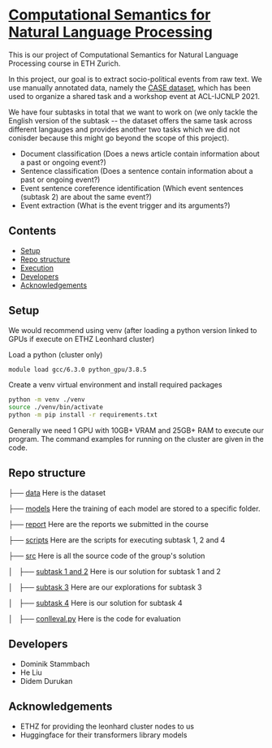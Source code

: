 # [Computational Semantics for Natural Language Processing](https://github.com/codingFerryman/computational_semantics_for_NLP)
This is our project of Computational Semantics for Natural Language Processing course in ETH Zurich.

In this project, our goal is to extract socio-political events from raw text. We use manually annotated data, namely the [CASE dataset](https://emw.ku.edu.tr/case-2021/), which has been used to organize a shared task and a workshop event at ACL-IJCNLP 2021. 

We have four subtasks in total that we want to work on 
(we only tackle the English version of the subtask -- the dataset offers the same task across different langauges and provides another two tasks which we did not conisder because this might go beyond the scope of this project). 
- Document classification (Does a news article contain information about a past or ongoing event?)
- Sentence classification (Does a sentence contain information about a past or ongoing event?)
- Event sentence coreference identification (Which event sentences (subtask 2) are about the same event?)
- Event extraction (What is the event trigger and its arguments?)

## Contents
- [Setup](#Setup)
- [Repo structure](#repo-structure)
- [Execution](#execution)
- [Developers](#developers)
- [Acknowledgements](#acknowledgements)

## Setup
We would recommend using venv (after loading a python version linked to GPUs if execute on ETHZ Leonhard cluster)

Load a python (cluster only)
```bash
module load gcc/6.3.0 python_gpu/3.8.5
```

Create a venv virtual environment and install required packages
```bash
python -m venv ./venv
source ./venv/bin/activate
python -m pip install -r requirements.txt
```

Generally we need 1 GPU with 10GB+ VRAM and 25GB+ RAM to execute our program. 
The command examples for running on the cluster are given in the code.

## Repo structure

├── [data](./data/) Here is the dataset

├── [models](./models/) Here the training of each model are stored to a specific folder. 

├── [report](./report/) Here are the reports we submitted in the course

├── [scripts](./scripts/) Here are the scripts for executing subtask 1, 2 and 4

├── [src](./src) Here is all the source code of the group's solution

│   ├── [subtask 1 and 2](./src/subtask_1_2/) Here is our solution for subtask 1 and 2

│   ├── [subtask 3](./src/subtask_3/)  Here are our explorations for subtask 3

│   ├── [subtask 4](./src/subtask_4/) Here is our solution for subtask 4

│   ├── [conlleval.py](./src/conlleval.py/) Here is the code for evaluation

## Developers

- Dominik Stammbach
- He Liu
- Didem Durukan

## Acknowledgements

- ETHZ for providing the leonhard cluster nodes to us
- Huggingface for their transformers library models
